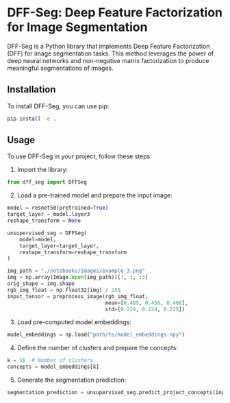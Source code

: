 # DFF-Seg: Deep Feature Factorization for Image Segmentation

DFF-Seg is a Python library that implements Deep Feature Factorization (DFF) for image segmentation tasks. This method leverages the power of deep neural networks and non-negative matrix factorization to produce meaningful segmentations of images.

## Installation

To install DFF-Seg, you can use pip:

```bash
pip install -e .
```

## Usage

To use DFF-Seg in your project, follow these steps:

1. Import the library:

```python
from dff_seg import DFFSeg
```

2. Load a pre-trained model and prepare the input image:

```python
model = resnet50(pretrained=True)
target_layer = model.layer3
reshape_transform = None

unsupervised_seg = DFFSeg(
    model=model,
    target_layer=target_layer,
    reshape_transform=reshape_transform
)

img_path = "./notebooks/images/example_3.png"
img = np.array(Image.open(img_path))[:, :, :3]
orig_shape = img.shape
rgb_img_float = np.float32(img) / 255
input_tensor = preprocess_image(rgb_img_float,
                                mean=[0.485, 0.456, 0.406],
                                std=[0.229, 0.224, 0.225])

```

3. Load pre-computed model embeddings:

```python
model_embeddings = np.load("path/to/model_embeddings.npy")
```

4. Define the number of clusters and prepare the concepts:

```python
k = 16  # Number of clusters
concepts = model_embeddings[k]
```

5. Generate the segmentation prediction:

```python
segmentation_prediction = unsupervised_seg.predict_project_concepts(input_tensor, concepts)
```
